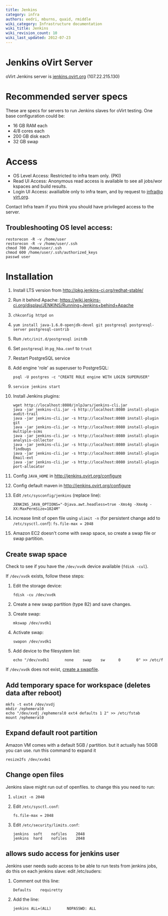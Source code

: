 ```yaml
---
title: Jenkins
category: infra
authors: eedri, mburns, quaid, rmiddle
wiki_category: Infrastructure documentation
wiki_title: Jenkins
wiki_revision_count: 10
wiki_last_updated: 2012-07-23
---
```


# Jenkins oVirt Server

oVirt Jenkins server is [jenkins.ovirt.org](http://jenkins.ovirt.org/) (107.22.215.130)

# Recommended server specs

These are specs for servers to run Jenkins slaves for oVirt testing. One base configuration could be:

* 16 GB RAM each
* 4/8 cores each
* 200 GB disk each
* 32 GB swap

# Access

* OS Level Access: Restricted to infra team only. (PKI)
* Read UI Access: Anonymous read access is available to see all jobs/workspaces and build results. 
* Login UI Access: availialble only to infra team, and by request to <infra@ovirt.org>.

Contact Infra team if you think you should have privileged access to the server.

## Troubleshooting OS level access:

```
restorecon -R -v /home/user
restorecon -R -v /home/user/.ssh
chmod 700 /home/user/.ssh
chmod 600 /home/user/.ssh/authorized_keys
passwd user
```

# Installation

1. Install LTS version from <http://pkg.jenkins-ci.org/redhat-stable/>
2. Run it behind Apache: <https://wiki.jenkins-ci.org/display/JENKINS/Running+Jenkins+behind+Apache>
3. `chkconfig httpd on`
4. `yum install java-1.6.0-openjdk-devel git postgresql postgresql-server postgresql-contrib`
5. Run `/etc/init.d/postgresql initdb`
6. Set `postgresql` in `pg_hba.conf` to `trust`
7. Restart PostgreSQL service
8. Add engine 'role' as superuser to PostgreSQL:

   ```
   psql -U postgres -c "CREATE ROLE engine WITH LOGIN SUPERUSER"
   ```

9. `service jenkins start`
10. Install Jenkins plugins: 

    ```
    wget http://localhost:8080/jnlpJars/jenkins-cli.jar
    java -jar jenkins-cli.jar -s http://localhost:8080 install-plugin audit-trail
    java -jar jenkins-cli.jar -s http://localhost:8080 install-plugin git
    java -jar jenkins-cli.jar -s http://localhost:8080 install-plugin multiple-scms
    java -jar jenkins-cli.jar -s http://localhost:8080 install-plugin analysis-collector
    java -jar jenkins-cli.jar -s http://localhost:8080 install-plugin findbugs
    java -jar jenkins-cli.jar -s http://localhost:8080 install-plugin Email-ext
    java -jar jenkins-cli.jar -s http://localhost:8080 install-plugin port-allocator
    ```

11. Config `JAVA_HOME` in <http://jenkins.ovirt.org/configure>
12. Config default maven in <http://jenkins.ovirt.org/configure>
13. Edit `/etc/sysconfig/jenkins` (replace line):

    ```
    JENKINS_JAVA_OPTIONS="-Djava.awt.headless=true -Xms4g -Xmx4g -XX:MaxPermSize=1024M"
    ```

14. increase limit of open file using `ulimit -n` (for persistent  change add to `/etc/sysctl.conf`): `fs.file-max = 2048`
15. Amazon EC2 doesn't come with swap space, so create a swap file or swap partition.


## Create swap space

Check to see if you have the `/dev/xvdk` device available (`fdisk -cul`).

If `/dev/xvdk` exists, follow these steps:

1. Edit the storage device:

   ```
   fdisk -cu /dev/xvdk
   ```
2. Create a new swap partition (type 82) and save changes.

3. Create swap:

   ```
   mkswap /dev/xvdk1
   ```
4. Activate swap:

   ```
   swapon /dev/xvdk1
   ```
5. Add device to the filesystem list:

   ```
   echo "/dev/xvdk1       none    swap    sw      0       0" >> /etc/fstab
   ```

If `/dev/xvdk` does not exist, [create a swapfile](http://www.cyberciti.biz/faq/linux-add-a-swap-file-howto/).

## Add temporary space for workspace (deletes data after reboot)

```
mkfs -t ext4 /dev/xvdj
mkdir /ephemeral0
echo "/dev/xvdj /ephemeral0 ext4 defaults 1 2" >> /etc/fstab
mount /ephemeral0
```

## Expand default root partition

Amazon VM comes with a default 5GB / partition. but it actually has 50GB you can use. run this command to expand it

```
resize2fs /dev/xvde1
```

## Change open files

Jenkins slave might run out of openfiles. to change this you need to run:

1. `ulimit -n 2048`
2. Edit `/etc/sysctl.conf`:

   ```
   fs.file-max = 2048
   ```
   
3. Edit `/etc/security/limits.conf`:

   ```
   jenkins  soft    nofiles    2048
   jenkins  hard    nofiles    2048
   ```

## allows sudo access for jenkins user

Jenkins user needs sudo access to be able to run tests from jenkins jobs, do this on each jenkins slave: edit /etc/suders:

1. Comment out this line: 

   ```
   Defaults    requiretty
   ```

2. Add the line:

   ```
   jenkins ALL=(ALL)       NOPASSWD: ALL
   ```
